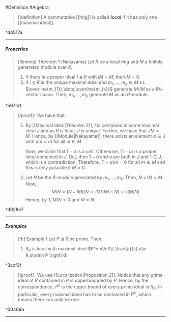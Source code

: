 #Definition #Algebra 

> [!definition]
> A commutative [[ring]] is called ***local*** if it has only one [[maximal ideal]].

^d4517a

---
##### Properties
> [!lemma] Theorem 1 (Nakayama)
> Let $R$ be a local ring and $M$ a finitely generated module over $R$. 
> 1. if there is a proper ideal $I\unlhd R$ with $IM=M$, then $M=0$.
> 2. if $I\unlhd R$ is the unique maximal ideal and $m_{1},\dots,m_{k}\in M$ s.t. $\overline{m_{1}},\dots,\overline{m_{k}}$ generate $M / IM$ as a $R / I$-vector space. Then, $m_{1},\dots,m_{k}$ generate $M$ as an $R$-module.

^597fd1

> [!proof]-
> We have that:
> 1. By [[Maximal Ideal|Theorem 2]], $I$ is contained in some maximal ideal $J$ and as $R$ is local, $J$ is unique. Further, we have that $JM=M$. Hence, by [[Module|Nakayama]], there exists an element $a\in J$ with $am=m$ for all $m\in M$.
>    
>    Now, we claim that $1-a$ is a unit. Otherwise, $(1-a)$ is a proper ideal contained in $J$. But, then $1-a$ and $a$ are both in $J$ and $1\in J$, which is a contradiction. Therefore, $(1-a)m=0$ for all $m\in M$ and this is only possible if $M=0$.
> 2. Let $N$ be the $R$-module generated by $m_{1},\dots,m_{k}$. Then, $N+IM=M$. Now, $$M / N=(N+IM) / N\cong IM / (IM\cap N)\cong I(M / N)$$Hence, by 1, $M / N=0$ and $M=N$.

^d028e7

---
##### Examples
> [!h] Example 1
> Let $P\unlhd R$ be prime. Then, 
> 1. $R_{P}$ is local with maximal ideal $P^e:=\left\{  \frac{a}{s}:a\in R,s\notin P  \right\}$

^3ccf2f

> [!proof]-
> We use [[Localization|Proposition 2]]. Notice that any prime ideal of $R$ contained in $P$ is upperbounded by $P$. Hence, by the correspondence, $P^e$ is the upper bound of every prime ideal in $R_{P}$. In particular, every maximal ideal has to be contained in $P^e$, which means there can only be one. 

^00409a

---
